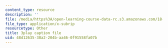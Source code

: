 ```yaml
---
content_type: resource
description: ''
file: /media/https%3A/open-learning-course-data-rc.s3.amazonaws.com/18-03sc-differential-equations-fall-2011/48d1263538a2204baa460f91558fa07b_MCrDzhpu3-s.srt
file_type: application/x-subrip
resourcetype: Other
title: 3play caption file
uid: 48d12635-38a2-204b-aa46-0f91558fa07b
---
```

